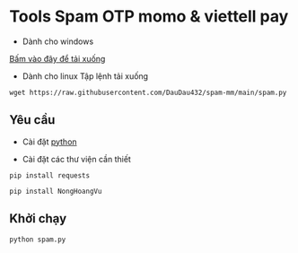 # Tools Spam OTP momo & viettell pay
- Dành cho windows

[Bấm vào đây để tải xuống](https://github.com/DauDau432/spam-mm/blob/main/spam.exe?raw=true)
- Dành cho linux
Tập lệnh tải xuống
```
wget https://raw.githubusercontent.com/DauDau432/spam-mm/main/spam.py
```
## Yêu cầu
- Cài đặt [python]()

- Cài đặt các thư viện cần thiết
```
pip install requests
```
```
pip install NongHoangVu
```
## Khởi chạy
```
python spam.py
```
